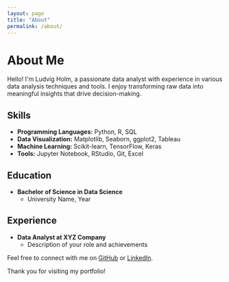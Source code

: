 ```yaml
---
layout: page
title: "About"
permalink: /about/
---
```


# About Me

Hello! I'm Ludvig Holm, a passionate data analyst with experience in various data analysis techniques and tools. I enjoy transforming raw data into meaningful insights that drive decision-making.

## Skills

- **Programming Languages:** Python, R, SQL
- **Data Visualization:** Matplotlib, Seaborn, ggplot2, Tableau
- **Machine Learning:** Scikit-learn, TensorFlow, Keras
- **Tools:** Jupyter Notebook, RStudio, Git, Excel

## Education

- **Bachelor of Science in Data Science**
  - University Name, Year

## Experience

- **Data Analyst at XYZ Company**
  - Description of your role and achievements

Feel free to connect with me on [GitHub](https://github.com/username) or [LinkedIn](https://www.linkedin.com/in/username/).

Thank you for visiting my portfolio!
